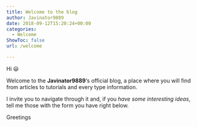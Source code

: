 ```yaml
---
title: Welcome to the blog
author: Javinator9889
date: 2018-09-12T15:20:24+00:00
categories:
  - Welcome
ShowToc: false
url: /welcome

---
```

Hi 😃

Welcome to the **Javinator9889**&#8216;s official blog, a place where you will find from articles to tutorials and every type information.

I invite you to navigate through it and, if you _have some interesting ideas_, tell me those with the form you have right below.

Greetings

<!--more-->

<div id='contact-form-72'>
</div>